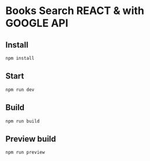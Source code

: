 # Books Search REACT & with GOOGLE API

## Install
```shell
npm install
```

## Start
```shell
npm run dev
```
## Build
```shell
npm run build
```

## Preview build
```shell
npm run preview
```

